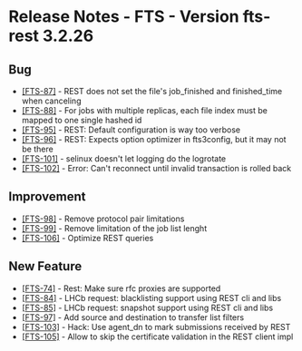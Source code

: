 Release Notes - FTS - Version fts-rest 3.2.26
=============================================

## Bug
  * [[FTS-87]](https://its.cern.ch/jira/browse/FTS-87) - REST does not set the file's job_finished and finished_time when canceling
  * [[FTS-88]](https://its.cern.ch/jira/browse/FTS-88) - For jobs with multiple replicas, each file index must be mapped to one single hashed id
  * [[FTS-95]](https://its.cern.ch/jira/browse/FTS-95) - REST: Default configuration is way too verbose
  * [[FTS-96]](https://its.cern.ch/jira/browse/FTS-96) - REST: Expects option optimizer in fts3config, but it may not be there
  * [[FTS-101]](https://its.cern.ch/jira/browse/FTS-101) - selinux doesn't let logging do the logrotate
  * [[FTS-102]](https://its.cern.ch/jira/browse/FTS-102) - Error: Can't reconnect until invalid transaction is rolled back

## Improvement
  * [[FTS-98]](https://its.cern.ch/jira/browse/FTS-98) - Remove protocol pair limitations
  * [[FTS-99]](https://its.cern.ch/jira/browse/FTS-99) - Remove limitation of the job list lenght
  * [[FTS-106]](https://its.cern.ch/jira/browse/FTS-106) - Optimize REST queries

## New Feature
  * [[FTS-74]](https://its.cern.ch/jira/browse/FTS-74) - Rest: Make sure rfc proxies are supported
  * [[FTS-84]](https://its.cern.ch/jira/browse/FTS-84) - LHCb request: blacklisting support using REST cli and libs
  * [[FTS-85]](https://its.cern.ch/jira/browse/FTS-85) - LHCb request: snapshot support using REST cli and libs
  * [[FTS-97]](https://its.cern.ch/jira/browse/FTS-97) - Add source and destination to transfer list filters
  * [[FTS-103]](https://its.cern.ch/jira/browse/FTS-103) - Hack: Use agent_dn to mark submissions received by REST
  * [[FTS-105]](https://its.cern.ch/jira/browse/FTS-105) - Allow to skip the certificate validation in the REST client impl
